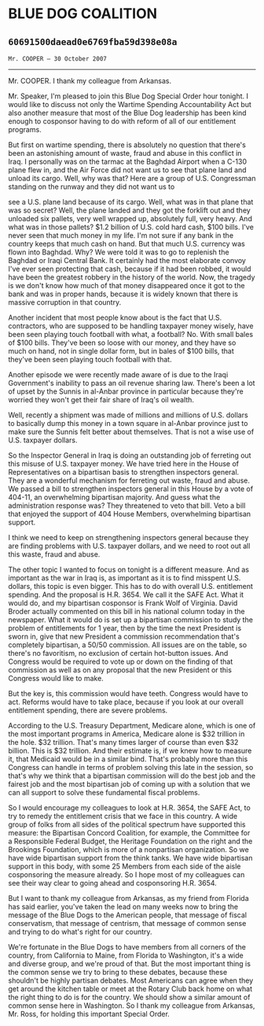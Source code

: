 # BLUE DOG COALITION
## `60691500daead0e6769fba59d398e08a`
`Mr. COOPER — 30 October 2007`

---


Mr. COOPER. I thank my colleague from Arkansas.

Mr. Speaker, I'm pleased to join this Blue Dog Special Order hour 
tonight. I would like to discuss not only the Wartime Spending 
Accountability Act but also another measure that most of the Blue Dog 
leadership has been kind enough to cosponsor having to do with reform 
of all of our entitlement programs.

But first on wartime spending, there is absolutely no question that 
there's been an astonishing amount of waste, fraud and abuse in this 
conflict in Iraq. I personally was on the tarmac at the Baghdad Airport 
when a C-130 plane flew in, and the Air Force did not want us to see 
that plane land and unload its cargo. Well, why was that? Here are a 
group of U.S. Congressman standing on the runway and they did not want 
us to


see a U.S. plane land because of its cargo. Well, what was in that 
plane that was so secret? Well, the plane landed and they got the 
forklift out and they unloaded six pallets, very well wrapped up, 
absolutely full, very heavy. And what was in those pallets? $1.2 
billion of U.S. cold hard cash, $100 bills. I've never seen that much 
money in my life. I'm not sure if any bank in the country keeps that 
much cash on hand. But that much U.S. currency was flown into Baghdad. 
Why? We were told it was to go to replenish the Baghdad or Iraqi 
Central Bank. It certainly had the most elaborate convoy I've ever seen 
protecting that cash, because if it had been robbed, it would have been 
the greatest robbery in the history of the world. Now, the tragedy is 
we don't know how much of that money disappeared once it got to the 
bank and was in proper hands, because it is widely known that there is 
massive corruption in that country.

Another incident that most people know about is the fact that U.S. 
contractors, who are supposed to be handling taxpayer money wisely, 
have been seen playing touch football with what, a football? No. With 
small bales of $100 bills. They've been so loose with our money, and 
they have so much on hand, not in single dollar form, but in bales of 
$100 bills, that they've been seen playing touch football with that.

Another episode we were recently made aware of is due to the Iraqi 
Government's inability to pass an oil revenue sharing law. There's been 
a lot of upset by the Sunnis in al-Anbar province in particular because 
they're worried they won't get their fair share of Iraq's oil wealth.

Well, recently a shipment was made of millions and millions of U.S. 
dollars to basically dump this money in a town square in al-Anbar 
province just to make sure the Sunnis felt better about themselves. 
That is not a wise use of U.S. taxpayer dollars.

So the Inspector General in Iraq is doing an outstanding job of 
ferreting out this misuse of U.S. taxpayer money. We have tried here in 
the House of Representatives on a bipartisan basis to strengthen 
inspectors general. They are a wonderful mechanism for ferreting out 
waste, fraud and abuse. We passed a bill to strengthen inspectors 
general in this House by a vote of 404-11, an overwhelming bipartisan 
majority. And guess what the administration response was? They 
threatened to veto that bill. Veto a bill that enjoyed the support of 
404 House Members, overwhelming bipartisan support.

I think we need to keep on strengthening inspectors general because 
they are finding problems with U.S. taxpayer dollars, and we need to 
root out all this waste, fraud and abuse.

The other topic I wanted to focus on tonight is a different measure. 
And as important as the war in Iraq is, as important as it is to find 
misspent U.S. dollars, this topic is even bigger. This has to do with 
overall U.S. entitlement spending. And the proposal is H.R. 3654. We 
call it the SAFE Act. What it would do, and my bipartisan cosponsor is 
Frank Wolf of Virginia. David Broder actually commented on this bill in 
his national column today in the newspaper. What it would do is set up 
a bipartisan commission to study the problem of entitlements for 1 
year, then by the time the next President is sworn in, give that new 
President a commission recommendation that's completely bipartisan, a 
50/50 commission. All issues are on the table, so there's no 
favoritism, no exclusion of certain hot-button issues. And Congress 
would be required to vote up or down on the finding of that commission 
as well as on any proposal that the new President or this Congress 
would like to make.

But the key is, this commission would have teeth. Congress would have 
to act. Reforms would have to take place, because if you look at our 
overall entitlement spending, there are severe problems.

According to the U.S. Treasury Department, Medicare alone, which is 
one of the most important programs in America, Medicare alone is $32 
trillion in the hole. $32 trillion. That's many times larger of course 
than even $32 billion. This is $32 trillion. And their estimate is, if 
we knew how to measure it, that Medicaid would be in a similar bind. 
That's probably more than this Congress can handle in terms of problem 
solving this late in the session, so that's why we think that a 
bipartisan commission will do the best job and the fairest job and the 
most bipartisan job of coming up with a solution that we can all 
support to solve these fundamental fiscal problems.

So I would encourage my colleagues to look at H.R. 3654, the SAFE 
Act, to try to remedy the entitlement crisis that we face in this 
country. A wide group of folks from all sides of the political spectrum 
have supported this measure: the Bipartisan Concord Coalition, for 
example, the Committee for a Responsible Federal Budget, the Heritage 
Foundation on the right and the Brookings Foundation, which is more of 
a nonpartisan organization. So we have wide bipartisan support from the 
think tanks. We have wide bipartisan support in this body, with some 25 
Members from each side of the aisle cosponsoring the measure already. 
So I hope most of my colleagues can see their way clear to going ahead 
and cosponsoring H.R. 3654.

But I want to thank my colleague from Arkansas, as my friend from 
Florida has said earlier, you've taken the lead on many weeks now to 
bring the message of the Blue Dogs to the American people, that message 
of fiscal conservatism, that message of centrism, that message of 
common sense and trying to do what's right for our country.

We're fortunate in the Blue Dogs to have members from all corners of 
the country, from California to Maine, from Florida to Washington, it's 
a wide and diverse group, and we're proud of that. But the most 
important thing is the common sense we try to bring to these debates, 
because these shouldn't be highly partisan debates. Most Americans can 
agree when they get around the kitchen table or meet at the Rotary Club 
back home on what the right thing to do is for the country. We should 
show a similar amount of common sense here in Washington. So I thank my 
colleague from Arkansas, Mr. Ross, for holding this important Special 
Order.